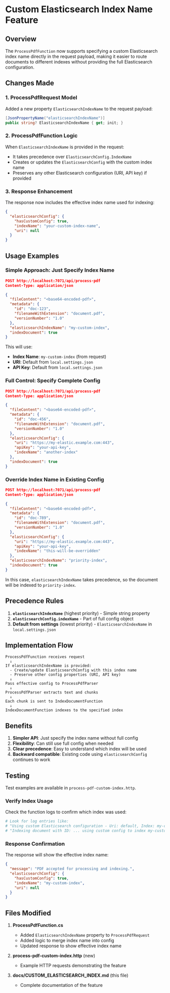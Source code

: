 # Custom Elasticsearch Index Name Feature

## Overview

The `ProcessPdfFunction` now supports specifying a custom Elasticsearch index name directly in the request payload, making it easier to route documents to different indexes without providing the full Elasticsearch configuration.

## Changes Made

### 1. ProcessPdfRequest Model
Added a new property `ElasticsearchIndexName` to the request payload:

```csharp
[JsonPropertyName("elasticsearchIndexName")]
public string? ElasticsearchIndexName { get; init; }
```

### 2. ProcessPdfFunction Logic
When `ElasticsearchIndexName` is provided in the request:
- It takes precedence over `ElasticsearchConfig.IndexName`
- Creates or updates the `ElasticsearchConfig` with the custom index name
- Preserves any other Elasticsearch configuration (URI, API key) if provided

### 3. Response Enhancement
The response now includes the effective index name used for indexing:

```json
{
  "elasticsearchConfig": {
    "hasCustomConfig": true,
    "indexName": "your-custom-index-name",
    "uri": null
  }
}
```

## Usage Examples

### Simple Approach: Just Specify Index Name
```json
POST http://localhost:7071/api/process-pdf
Content-Type: application/json

{
  "fileContent": "<base64-encoded-pdf>",
  "metadata": {
    "id": "doc-123",
    "filenameWithExtension": "document.pdf",
    "versionNumber": "1.0"
  },
  "elasticsearchIndexName": "my-custom-index",
  "indexDocument": true
}
```

This will use:
- **Index Name**: `my-custom-index` (from request)
- **URI**: Default from `local.settings.json`
- **API Key**: Default from `local.settings.json`

### Full Control: Specify Complete Config
```json
POST http://localhost:7071/api/process-pdf
Content-Type: application/json

{
  "fileContent": "<base64-encoded-pdf>",
  "metadata": {
    "id": "doc-456",
    "filenameWithExtension": "document.pdf",
    "versionNumber": "1.0"
  },
  "elasticsearchConfig": {
    "uri": "https://my-elastic.example.com:443",
    "apiKey": "your-api-key",
    "indexName": "another-index"
  },
  "indexDocument": true
}
```

### Override Index Name in Existing Config
```json
POST http://localhost:7071/api/process-pdf
Content-Type: application/json

{
  "fileContent": "<base64-encoded-pdf>",
  "metadata": {
    "id": "doc-789",
    "filenameWithExtension": "document.pdf",
    "versionNumber": "1.0"
  },
  "elasticsearchConfig": {
    "uri": "https://my-elastic.example.com:443",
    "apiKey": "your-api-key",
    "indexName": "this-will-be-overridden"
  },
  "elasticsearchIndexName": "priority-index",
  "indexDocument": true
}
```

In this case, `elasticsearchIndexName` takes precedence, so the document will be indexed to `priority-index`.

## Precedence Rules

1. **`elasticsearchIndexName`** (highest priority) - Simple string property
2. **`elasticsearchConfig.indexName`** - Part of full config object
3. **Default from settings** (lowest priority) - `ElasticsearchIndexName` in `local.settings.json`

## Implementation Flow

```
ProcessPdfFunction receives request
  ↓
If elasticsearchIndexName is provided:
  - Create/update ElasticsearchConfig with this index name
  - Preserve other config properties (URI, API key)
  ↓
Pass effective config to ProcessPdfParser
  ↓
ProcessPdfParser extracts text and chunks
  ↓
Each chunk is sent to IndexDocumentFunction
  ↓
IndexDocumentFunction indexes to the specified index
```

## Benefits

1. **Simpler API**: Just specify the index name without full config
2. **Flexibility**: Can still use full config when needed
3. **Clear precedence**: Easy to understand which index will be used
4. **Backward compatible**: Existing code using `elasticsearchConfig` continues to work

## Testing

Test examples are available in `process-pdf-custom-index.http`.

### Verify Index Usage
Check the function logs to confirm which index was used:

```bash
# Look for log entries like:
# "Using custom Elasticsearch configuration - Uri: default, Index: my-custom-index"
# "Indexing document with ID: ... using custom config to index my-custom-index"
```

### Response Confirmation
The response will show the effective index name:

```json
{
  "message": "PDF accepted for processing and indexing.",
  "elasticsearchConfig": {
    "hasCustomConfig": true,
    "indexName": "my-custom-index",
    "uri": null
  }
}
```

## Files Modified

1. **ProcessPdfFunction.cs**
   - Added `ElasticsearchIndexName` property to `ProcessPdfRequest`
   - Added logic to merge index name into config
   - Updated response to show effective index name

2. **process-pdf-custom-index.http** (new)
   - Example HTTP requests demonstrating the feature

3. **docs/CUSTOM_ELASTICSEARCH_INDEX.md** (this file)
   - Complete documentation of the feature
